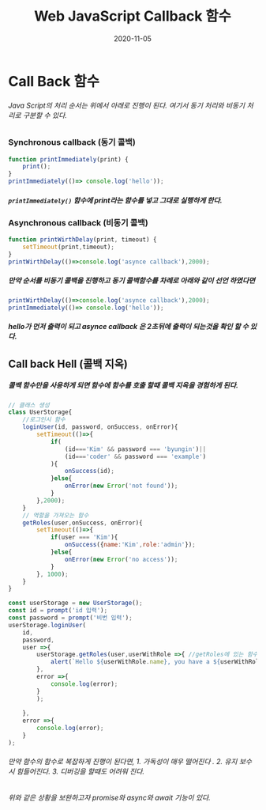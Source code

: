 ﻿---
layout: post
title:  "Web JavaScript Callback 함수"
date:   2020-11-05
categories: [JavaScript]
---

# Call Back 함수

###### Java Script의 처리 순서는 위에서 아래로 진행이 된다. 여기서 동기 처리와 비동기 처리로 구분할 수 있다.

### Synchronous callback (동기 콜백)
```javascript
function printImmediately(print) {
	print();
}
printImmediately(()=> console.log('hello'));
```
##### `printImmediately()` 함수에 print라는 함수를 넣고 그대로 실행하게 한다.

### Asynchronous callback (비동기 콜백)
```javascript
function printWirthDelay(print, timeout) {
	setTimeout(print,timeout);
}
printWirthDelay(()=>console.log('asynce callback'),2000);
```
##### 만약 순서를 비동기 콜백을 진행하고 동기 콜백함수를 차례로 아래와 같이 선언 하였다면
```javascript
printWirthDelay(()=>console.log('asynce callback'),2000);
printImmediately(()=> console.log('hello'));
```
##### hello가 먼저 출력이 되고 asynce callback 은 2초뒤에 출력이 되는것을 확인 할 수 있다.


## Call back Hell (콜백 지옥)

##### 콜백 함수만을 사용하게 되면 함수에 함수를 호출 할때 콜백 지옥을 경험하게 된다.
```javascript
// 클래스 생성
class UserStorage{
	//로그인시 함수
	loginUser(id, password, onSuccess, onError){
		setTimeout(()=>{
			if(
				(id==='Kim' && password === 'byungin')||
				(id==='coder' && password === 'example')
			){
				onSuccess(id);
			}else{
				onError(new Error('not found'));
			}
		},2000);
	}
	// 역할을 가져오는 함수
	getRoles(user,onSuccess, onError){
		setTimeout(()=>{
			if(user === 'Kim'){
				onSuccess({name:'Kim',role:'admin'});
			}else{
				onError(new Error('no access'));
			}
		}, 1000);
	}
}

const userStorage = new UserStorage();
const id = prompt('id 입력');
const password = prompt('비번 입력');
userStorage.loginUser(
	id,
	password,
	user =>{ 
		userStorage.getRoles(user,userWithRole =>{ //getRoles에 있는 함수를 다시 실행하여 진행
			alert(`Hello ${userWithRole.name}, you have a ${userWithRole.role} role`);
		}, 
		error =>{
			console.log(error);
		}
		);
		
	},
	error =>{
		console.log(error);
	}
);
```

###### 만약 함수의 함수로 복잡하게 진행이 된다면, 1. 가독성이 매우 떨어진다 . 2. 유지 보수시 힘들어진다.  3. 디버깅을 할때도 어려워 진다.

###### 위와 같은 상황을 보완하고자 promise와 async와 await 기능이 있다.
